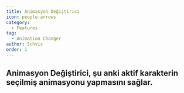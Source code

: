 ```yaml
---
title: Animasyon Değiştirici
icon: people-arrows
category:
  - Features
tag:
  - Animation Changer
author: Schvis
order: 1
---
```


## Animasyon Değiştirici, şu anki aktif karakterin seçilmiş animasyonu yapmasını sağlar.
